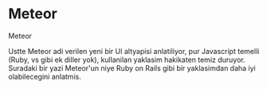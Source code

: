 # Meteor


Meteor






Ustte Meteor adi verilen yeni bir UI altyapisi anlatiliyor, pur Javascript temelli (Ruby, vs gibi ek diller yok), kullanilan yaklasim hakikaten temiz duruyor. Suradaki bir yazi Meteor'un niye Ruby on Rails gibi bir yaklasimdan daha iyi olabilecegini anlatmis.






